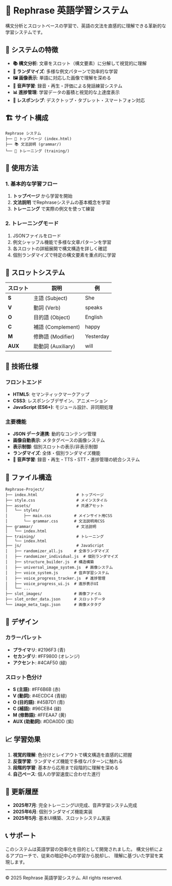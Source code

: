 # 🔄 Rephrase 英語学習システム

構文分析とスロットベースの学習で、英語の文法を直感的に理解できる革新的な学習システムです。

## 🌟 システムの特徴

- **📚 構文分析**: 文章をスロット（構文要素）に分解して視覚的に理解
- **🎲 ランダマイズ**: 多様な例文パターンで効率的な学習
- **🖼️ 画像表示**: 単語に対応した画像で理解を深める
- **🎤 音声学習**: 録音・再生・評価による発話練習システム
- **📊 進捗管理**: 学習データの蓄積と視覚的な上達度表示
- **📱 レスポンシブ**: デスクトップ・タブレット・スマートフォン対応

## 🏗️ サイト構成

```
Rephrase システム
├── 📄 トップページ (index.html)
├── 📚 文法説明 (grammar/)
└── 🎯 トレーニング (training/)
```

## 🚀 使用方法

### 1. 基本的な学習フロー

1. **トップページ** から学習を開始
2. **文法説明** でRephraseシステムの基本概念を学習
3. **トレーニング** で実際の例文を使って練習

### 2. トレーニングモード

1. JSONファイルをロード
2. 例文シャッフル機能で多様な文章パターンを学習
3. 各スロットの詳細展開で構文構造を詳しく確認
4. 個別ランダマイズで特定の構文要素を重点的に学習

## 🎯 スロットシステム

| スロット | 説明 | 例 |
|----------|------|-----|
| **S** | 主語 (Subject) | She |
| **V** | 動詞 (Verb) | speaks |
| **O** | 目的語 (Object) | English |
| **C** | 補語 (Complement) | happy |
| **M** | 修飾語 (Modifier) | Yesterday |
| **AUX** | 助動詞 (Auxiliary) | will |

## 🔧 技術仕様

### フロントエンド
- **HTML5**: セマンティックマークアップ
- **CSS3**: レスポンシブデザイン、アニメーション
- **JavaScript (ES6+)**: モジュール設計、非同期処理

### 主要機能
- **JSON データ連携**: 動的なコンテンツ管理
- **画像自動表示**: メタタグベースの画像システム
- **表示制御**: 個別スロットの表示/非表示制御
- **ランダマイズ**: 全体・個別ランダマイズ機能
- **🎤 音声学習**: 録音・再生・TTS・STT・進捗管理の統合システム

## 📁 ファイル構造

```
Rephrase-Project/
├── index.html                 # トップページ
├── style.css                  # メインスタイル
├── assets/                    # 共通アセット
│   └── styles/
│       ├── main.css          # メインサイト用CSS
│       └── grammar.css       # 文法説明用CSS
├── grammar/                   # 文法説明
│   └── index.html
├── training/                  # トレーニング
│   └── index.html
├── js/                        # JavaScript
│   ├── randomizer_all.js     # 全体ランダマイズ
│   ├── randomizer_individual.js  # 個別ランダマイズ
│   ├── structure_builder.js  # 構造構築
│   ├── universal_image_system.js  # 画像システム
│   ├── voice_system.js       # 音声学習システム
│   ├── voice_progress_tracker.js  # 進捗管理
│   ├── voice_progress_ui.js  # 進捗表示UI
│   └── ...
├── slot_images/              # 画像ファイル
├── slot_order_data.json      # スロットデータ
└── image_meta_tags.json      # 画像メタタグ
```

## 🎨 デザイン

### カラーパレット
- **プライマリ**: #2196F3 (青)
- **セカンダリ**: #FF9800 (オレンジ)
- **アクセント**: #4CAF50 (緑)

### スロット色分け
- **S (主語)**: #FF6B6B (赤)
- **V (動詞)**: #4ECDC4 (青緑)
- **O (目的語)**: #45B7D1 (青)
- **C (補語)**: #96CEB4 (緑)
- **M (修飾語)**: #FFEAA7 (黄)
- **AUX (助動詞)**: #DDA0DD (紫)

## 📈 学習効果

1. **視覚的理解**: 色分けとレイアウトで構文構造を直感的に把握
2. **反復学習**: ランダマイズ機能で多様なパターンに触れる
3. **段階的学習**: 基本から応用まで段階的に理解を深める
4. **自己ペース**: 個人の学習速度に合わせた進行

## 🔄 更新履歴

- **2025年7月**: 完全トレーニングUI完成、音声学習システム完成
- **2025年6月**: 個別ランダマイズ機能実装
- **2025年5月**: 基本UI構築、スロットシステム実装

## 📞 サポート

このシステムは英語学習の効率化を目的として開発されました。
構文分析によるアプローチで、従来の暗記中心の学習から脱却し、
理解に基づいた学習を実現します。

---

© 2025 Rephrase 英語学習システム. All rights reserved.
